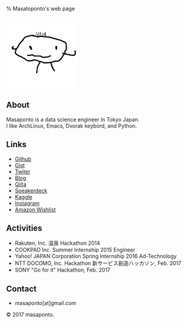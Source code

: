 % Masatoponto's web page

<div id="profile">
<img src="./img/ponto.png" alt="It's me!" title="ponto" width="192" height="192"/>
</div>

## About
Masaponto is a data science engineer in Tokyo Japan.  
I like ArchLinux, Emacs, Dvorak keybord, and Python.

## Links
- [Github](https://github.com/masaponto)
- [Gist](https://gist.github.com/masaponto)
- [Twiter](https://twitter.com/masaponto)
- [Blog](http://masaponto.hatenablog.com)
- [Qiita](https://qiita.com/masaponto)
- [Speakerdeck](https://speakerdeck.com/masaponto)
- [Kaggle](https://www.kaggle.com/masaponto)
- [Instagram](https://www.instagram.com/masaponto)
- [Amazon Wishlist](https://www.amazon.co.jp/registry/wishlist/MPK7GWWUR4RT)

## Activities
- Rakuten, Inc. 温泉 Hackathon 2014
- COOKPAD Inc. Summer Internship 2015 Engineer
- Yahoo! JAPAN Corporation Spring Internship 2016 Ad-Technology
- NTT DOCOMO, Inc. Hackathon 新サービス創造ハッカソン, Feb. 2017
- SONY "Go for it" Hackathon, Feb. 2017

## Contact
- masaponto[at]gmail.com

<footer>
&copy; 2017 masaponto.
</footer>
